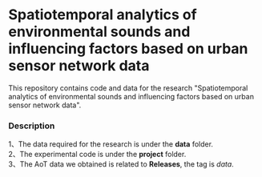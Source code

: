 # Spatiotemporal analytics of environmental sounds and influencing factors based on urban sensor network data

This repository contains code and data for the research "Spatiotemporal analytics of environmental sounds and influencing factors based on urban sensor network data".

### Description
1、The data required for the research is under the **data** folder.<br>
2、The experimental code is under the **project** folder.<br>
3、The AoT data we obtained is related to **Releases**, the tag is *data*.
